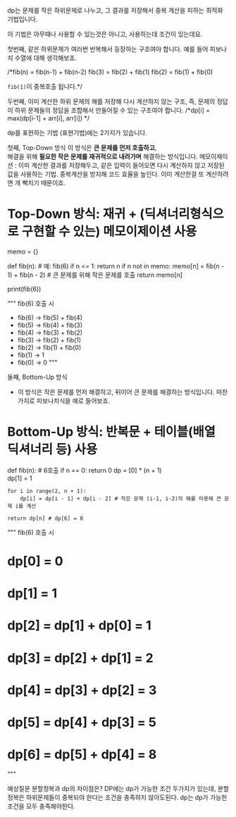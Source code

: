 dp는 문제를 작은 하위문제로 나누고, 그 결과를 저장해서 중복 계산을 피하는 최적화 기법입니다.

이 기법은 아무때나 사용할 수 있는것은 아니고, 
사용하는데 조건이 있는데요.

첫번째, 같은 하위문제가 여러번 반복해서 등장하는 구조여야 합니다.
예를 들어 피보나치 수열에 대해 생각해보죠.

/*fib(n) = fib(n-1) + fib(n-2)
fib(3) = fib(2) + fib(1)
fib(2) = fib(1) + fib(0)

`fib(1)`이 중복호출 됩니다.*/

두번째, 이미 계산한 하위 문제의 해를 저장해 다시 계산하지 않는 구조,
즉, 문제의 정답이 하위 문제들의 정답을 조합해서 만들어질 수 있는 구조여야 합니다.
/*dp[i] = max(dp[i-1] + arr[i], arr[i]) */


dp를 표현하는 기법 (표현기법)에는 2가지가 있습니다.

첫째, Top-Down 방식 
이 방식은 **큰 문제를 먼저 호출하고**,  
해결을 위해 **필요한 작은 문제를 재귀적으로 내려가며** 해결하는 방식입니다.
메모이제이션 : 이미 계산한 결과를 저장해두고, 같은 입력이 들어오면 다시 계산하지 않고 저장된 값을 사용하는 기법.
중복계산을 방지해 코드 효율을 높인다. 이미 계산한걸 또 계산하려면 개 빡치기 때문이죠.
# Top-Down 방식: 재귀 + (딕셔너리형식으로 구현할 수 있는) 메모이제이션  사용
memo = {}

def fib(n):  # 예: fib(6)
    if n <= 1:
        return n
    if n not in memo:
        memo[n] = fib(n - 1) + fib(n - 2)  # 큰 문제를 위해 작은 문제를 호출
    return memo[n]

print(fib(6))  

"""
fib(6) 호출 시
- fib(6) → fib(5) + fib(4)
- fib(5) → fib(4) + fib(3)
- fib(4) → fib(3) + fib(2)
- fib(3) → fib(2) + fib(1)
- fib(2) → fib(1) + fib(0)
- fib(1) → 1
- fib(0) → 0
"""

둘째, Bottom-Up 방식
- 이 방식은 작은 문제를 먼저 해결하고, 뒤이어 큰 문제를 해결하는 방식입니다.
마찬가지로 피보나치식을 예로 들어보죠.
# Bottom-Up 방식: 반복문 + 테이블(배열 딕셔너리 등) 사용
def fib(n): # 6호출
    if n == 0:
        return 0
    dp = [0] * (n + 1)  
    dp[1] = 1

    for i in range(2, n + 1):
        dp[i] = dp[i - 1] + dp[i - 2] # 작은 문제 (i-1, i-2)의 해를 이용해 큰 문제 i를 계산

    return dp[n] # dp[6] = 8

"""
fib(6) 호출 시
# dp[0] = 0
# dp[1] = 1
# dp[2] = dp[1] + dp[0] = 1
# dp[3] = dp[2] + dp[1] = 2
# dp[4] = dp[3] + dp[2] = 3
# dp[5] = dp[4] + dp[3] = 5
# dp[6] = dp[5] + dp[4] = 8
"""


예상질문
분할정복과 dp의 차이점은?
DP에는 dp가 가능한 조건 두가지가 있는데, 
분할정복은 하위문제들이 중복되야 한다는 조건을 충족하지 않아도된다.
dp는 dp가 가능한 조건을 모두 충족해야한다.